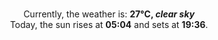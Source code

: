 <p  align="center"><br/>Currently, the weather is: <b> 27°C, <i>clear sky</i></b></br>Today, the sun rises at <b>05:04</b> and sets at <b>19:36</b>.</p>